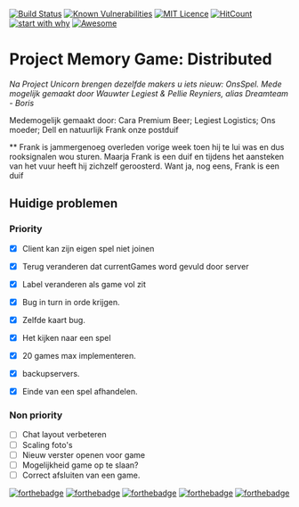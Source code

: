 [![Build Status](https://travis-ci.org/WoutLegiest/OnsSpel.png?branch=master)](https://travis-ci.org/WoutLegiest/OnsSpel)
[![Known Vulnerabilities](https://snyk.io/test/github/WoutLegiest/OnsSpel/badge.svg?targetFile=pom.xml)](https://snyk.io/test/github/WoutLegiest/OnsSpel?targetFile=pom.xml)
[![MIT Licence](https://badges.frapsoft.com/os/mit/mit.svg?v=103)](https://opensource.org/licenses/mit-license.php)
[![HitCount](http://hits.dwyl.io/WoutLegiest/OnsSpel.svg)](http://hits.dwyl.io/WoutLegiest/OnsSpel)
[![start with why](https://img.shields.io/badge/start%20with-why%3F-brightgreen.svg?style=flat)](https://giphy.com/gifs/YkuzftfzdoPOE)
[![Awesome](https://awesome.re/badge.svg)](https://www.facebook.com/FCTerri/)


# Project Memory Game: Distributed

*Na Project Unicorn brengen dezelfde makers u iets nieuw: OnsSpel. Mede mogelijk gemaakt door Wauwter Legiest & Pellie Reyniers, alias Dreamteam - Boris*


Medemogelijk gemaakt door: Cara Premium Beer; Legiest Logistics; Ons moeder; Dell en natuurlijk Frank onze postduif

** Frank is jammergenoeg overleden vorige week toen hij te lui was en dus rooksignalen wou sturen. Maarja Frank is een duif en tijdens het aansteken van het vuur heeft hij zichzelf geroosterd. Want ja, nog eens, Frank is een duif

## Huidige problemen 
### Priority
- [x] Client kan zijn eigen spel niet joinen
- [x] Terug  veranderen dat currentGames word gevuld door server
- [x] Label veranderen als game vol zit
- [x] Bug in turn in orde krijgen. 
- [x] Zelfde kaart bug.
- [x] Het kijken naar een spel
- [x] 20 games max implementeren.
- [x] backupservers. 
- [x] Einde van een spel afhandelen.


### Non priority
- [ ] Chat layout verbeteren
- [ ] Scaling foto's
- [ ] Nieuw verster openen voor game
- [ ] Mogelijkheid game op te slaan?
- [ ] Correct afsluiten van een game.

[![forthebadge](https://forthebadge.com/images/badges/made-with-crayons.svg)](https://forthebadge.com)
[![forthebadge](https://forthebadge.com/images/badges/made-with-java.svg)](https://forthebadge.com)
[![forthebadge](https://forthebadge.com/images/badges/mom-made-pizza-rolls.svg)](https://forthebadge.com)
[![forthebadge](https://forthebadge.com/images/badges/powered-by-electricity.svg)](https://forthebadge.com)
[![forthebadge](https://forthebadge.com/images/badges/winter-is-coming.svg)](https://forthebadge.com)
